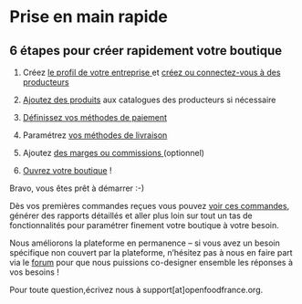 # Prise en main rapide

## 6 étapes pour créer rapidement votre boutique

1. Créez [le profil de votre entreprise ](fonctionnalites-standards/inscription-et-creation-de-profil.md)et [créez ou connectez-vous à des producteurs](https://ofnuserguidefr.gitbook.io/guide-utilisateur-open-food-france/~/edit/drafts/-LOtMICqIq41taZzMEt4/fonctionnalites-standards/votre-profil/creez-ou-connectez-vos-producteurs)

2. [Ajoutez des produits](fonctionnalites-standards/produits-1/produits.md) aux catalogues des producteurs si nécessaire

3. [Définissez vos méthodes de paiement](fonctionnalites-standards/mise-en-place-dune-boutique/methodes-de-paiements.md)

4. Paramétrez [vos méthodes de livraison](fonctionnalites-standards/mise-en-place-dune-boutique/types-de-livraisons.md)

5. Ajoutez [des marges ou commissions ](fonctionnalites-standards/mise-en-place-dune-boutique/frais-et-taxes.md)\(optionnel\)

6. [Ouvrez votre boutique](fonctionnalites-standards/mise-en-place-dune-boutique/cycles-de-vente/cycle-de-vente-pour-les-hub.md) !  


Bravo, vous êtes prêt à démarrer :-\)  


Dès vos premières commandes reçues vous pouvez [voir ces commandes](fonctionnalites-standards/commandes/visualisation-des-commandes.md), générer des rapports détaillés et aller plus loin sur tout un tas de fonctionnalités pour paramétrer finement votre boutique à votre besoin.

Nous améliorons la plateforme en permanence – si vous avez un besoin spécifique non couvert par la plateforme, n’hésitez pas à nous en faire part via le [forum](https://forums.openfoodfrance.org/c/utilisationplateforme/nouvelle-fonctionnalite) pour que nous puissions co-designer ensemble les réponses à vos besoins !  


Pour toute question,écrivez nous à support\[at\]openfoodfrance.org.

